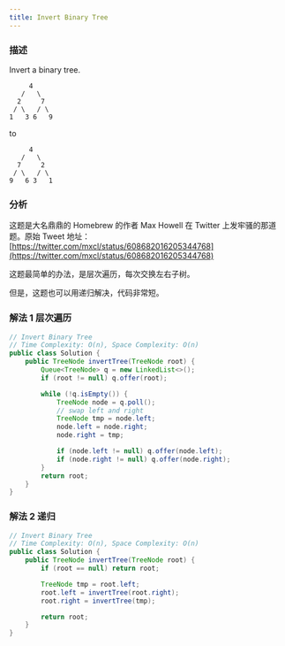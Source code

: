 ```yaml
---
title: Invert Binary Tree
---
```


### 描述

Invert a binary tree.

```
     4
   /   \
  2     7
 / \   / \
1   3 6   9
```

to

```
     4
   /   \
  7     2
 / \   / \
9   6 3   1
```

### 分析

这题是大名鼎鼎的 Homebrew 的作者 Max Howell 在 Twitter 上发牢骚的那道题。原始 Tweet 地址：[https://twitter.com/mxcl/status/608682016205344768](https://twitter.com/mxcl/status/608682016205344768)

这题最简单的办法，是层次遍历，每次交换左右子树。

但是，这题也可以用递归解决，代码非常短。

### 解法 1 层次遍历

```java
// Invert Binary Tree
// Time Complexity: O(n), Space Complexity: O(n)
public class Solution {
    public TreeNode invertTree(TreeNode root) {
        Queue<TreeNode> q = new LinkedList<>();
        if (root != null) q.offer(root);

        while (!q.isEmpty()) {
            TreeNode node = q.poll();
            // swap left and right
            TreeNode tmp = node.left;
            node.left = node.right;
            node.right = tmp;

            if (node.left != null) q.offer(node.left);
            if (node.right != null) q.offer(node.right);
        }
        return root;
    }
}
```

### 解法 2 递归

```java
// Invert Binary Tree
// Time Complexity: O(n), Space Complexity: O(n)
public class Solution {
    public TreeNode invertTree(TreeNode root) {
        if (root == null) return root;

        TreeNode tmp = root.left;
        root.left = invertTree(root.right);
        root.right = invertTree(tmp);

        return root;
    }
}
```
